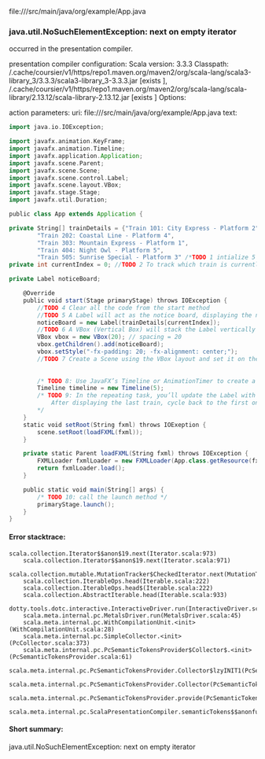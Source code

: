 file://<WORKSPACE>/src/main/java/org/example/App.java
### java.util.NoSuchElementException: next on empty iterator

occurred in the presentation compiler.

presentation compiler configuration:
Scala version: 3.3.3
Classpath:
<HOME>/.cache/coursier/v1/https/repo1.maven.org/maven2/org/scala-lang/scala3-library_3/3.3.3/scala3-library_3-3.3.3.jar [exists ], <HOME>/.cache/coursier/v1/https/repo1.maven.org/maven2/org/scala-lang/scala-library/2.13.12/scala-library-2.13.12.jar [exists ]
Options:



action parameters:
uri: file://<WORKSPACE>/src/main/java/org/example/App.java
text:
```scala
import java.io.IOException;

import javafx.animation.KeyFrame;
import javafx.animation.Timeline;
import javafx.application.Application;
import javafx.scene.Parent;
import javafx.scene.Scene;
import javafx.scene.control.Label;
import javafx.scene.layout.VBox;
import javafx.stage.Stage;
import javafx.util.Duration;

public class App extends Application {

private String[] trainDetails = {"Train 101: City Express - Platform 2",
        "Train 202: Coastal Line - Platform 4",
        "Train 303: Mountain Express - Platform 1",
        "Train 404: Night Owl - Platform 5",
        "Train 505: Sunrise Special - Platform 3" /*TODO 1 intialize 5 unique train names*/ };
private int currentIndex = 0; //TODO 2 To track which train is currently displayed

private Label noticeBoard;

    @Override
    public void start(Stage primaryStage) throws IOException {
        //TODO 4 Clear all the code from the start method
        //TODO 5 A Label will act as the notice board, displaying the next arriving train.
        noticeBoard = new Label(trainDetails[currentIndex]);
        //TODO 6 A VBox (Vertical Box) will stack the Label vertically within the window. You’ll want to add some vertical spacing between the components.
        VBox vbox = new VBox(20); // spacing = 20
        vbox.getChildren().add(noticeBoard);
        vbox.setStyle("-fx-padding: 20; -fx-alignment: center;");
        //TODO 7 Create a Scene using the VBox layout and set it on the primary Stage.
        
        
        /* TODO 8: Use JavaFX’s Timeline or AnimationTimer to create a repeating task. This task will update the Label with the next train’s details every 5 seconds. */
        Timeline timeline = new Timeline(5);
        /* TODO 9: In the repeating task, you’ll update the Label with the next train’s details from the array.
            After displaying the last train, cycle back to the first one.
        */
    }
    static void setRoot(String fxml) throws IOExeption {
        scene.setRoot(loadFXML(fxml));
    }

    private static Parent loadFXML(String fxml) throws IOException {
        FXMLLoader fxmlLoader = new FXMLLoader(App.class.getResource(fxml + ".fxml"));
        return fxmlLoader.load();
    }

    public static void main(String[] args) {
        /* TODO 10: call the launch method */
        primaryStage.launch();
    }
}

```



#### Error stacktrace:

```
scala.collection.Iterator$$anon$19.next(Iterator.scala:973)
	scala.collection.Iterator$$anon$19.next(Iterator.scala:971)
	scala.collection.mutable.MutationTracker$CheckedIterator.next(MutationTracker.scala:76)
	scala.collection.IterableOps.head(Iterable.scala:222)
	scala.collection.IterableOps.head$(Iterable.scala:222)
	scala.collection.AbstractIterable.head(Iterable.scala:933)
	dotty.tools.dotc.interactive.InteractiveDriver.run(InteractiveDriver.scala:168)
	scala.meta.internal.pc.MetalsDriver.run(MetalsDriver.scala:45)
	scala.meta.internal.pc.WithCompilationUnit.<init>(WithCompilationUnit.scala:28)
	scala.meta.internal.pc.SimpleCollector.<init>(PcCollector.scala:373)
	scala.meta.internal.pc.PcSemanticTokensProvider$Collector$.<init>(PcSemanticTokensProvider.scala:61)
	scala.meta.internal.pc.PcSemanticTokensProvider.Collector$lzyINIT1(PcSemanticTokensProvider.scala:61)
	scala.meta.internal.pc.PcSemanticTokensProvider.Collector(PcSemanticTokensProvider.scala:61)
	scala.meta.internal.pc.PcSemanticTokensProvider.provide(PcSemanticTokensProvider.scala:90)
	scala.meta.internal.pc.ScalaPresentationCompiler.semanticTokens$$anonfun$1(ScalaPresentationCompiler.scala:117)
```
#### Short summary: 

java.util.NoSuchElementException: next on empty iterator